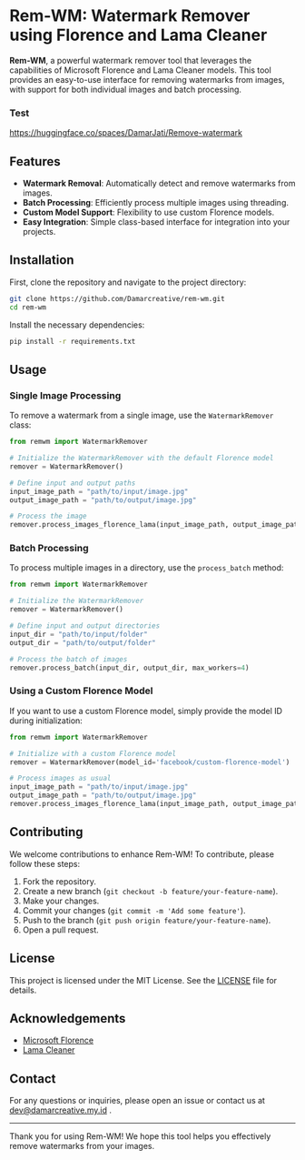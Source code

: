 # Rem-WM: Watermark Remover using Florence and Lama Cleaner

**Rem-WM**, a powerful watermark remover tool that leverages the capabilities of Microsoft Florence and Lama Cleaner models. This tool provides an easy-to-use interface for removing watermarks from images, with support for both individual images and batch processing.

### Test
https://huggingface.co/spaces/DamarJati/Remove-watermark

## Features

- **Watermark Removal**: Automatically detect and remove watermarks from images.
- **Batch Processing**: Efficiently process multiple images using threading.
- **Custom Model Support**: Flexibility to use custom Florence models.
- **Easy Integration**: Simple class-based interface for integration into your projects.

## Installation

First, clone the repository and navigate to the project directory:

```bash
git clone https://github.com/Damarcreative/rem-wm.git
cd rem-wm
```

Install the necessary dependencies:

```bash
pip install -r requirements.txt
```

## Usage

### Single Image Processing

To remove a watermark from a single image, use the `WatermarkRemover` class:

```python
from remwm import WatermarkRemover

# Initialize the WatermarkRemover with the default Florence model
remover = WatermarkRemover()

# Define input and output paths
input_image_path = "path/to/input/image.jpg"
output_image_path = "path/to/output/image.jpg"

# Process the image
remover.process_images_florence_lama(input_image_path, output_image_path)
```

### Batch Processing

To process multiple images in a directory, use the `process_batch` method:

```python
from remwm import WatermarkRemover

# Initialize the WatermarkRemover
remover = WatermarkRemover()

# Define input and output directories
input_dir = "path/to/input/folder"
output_dir = "path/to/output/folder"

# Process the batch of images
remover.process_batch(input_dir, output_dir, max_workers=4)
```

### Using a Custom Florence Model

If you want to use a custom Florence model, simply provide the model ID during initialization:

```python
from remwm import WatermarkRemover

# Initialize with a custom Florence model
remover = WatermarkRemover(model_id='facebook/custom-florence-model')

# Process images as usual
input_image_path = "path/to/input/image.jpg"
output_image_path = "path/to/output/image.jpg"
remover.process_images_florence_lama(input_image_path, output_image_path)
```

## Contributing

We welcome contributions to enhance Rem-WM! To contribute, please follow these steps:

1. Fork the repository.
2. Create a new branch (`git checkout -b feature/your-feature-name`).
3. Make your changes.
4. Commit your changes (`git commit -m 'Add some feature'`).
5. Push to the branch (`git push origin feature/your-feature-name`).
6. Open a pull request.

## License

This project is licensed under the MIT License. See the [LICENSE](LICENSE) file for details.

## Acknowledgements

- [Microsoft Florence](https://github.com/microsoft/Florence)
- [Lama Cleaner](https://github.com/Sanster/lama-cleaner)

## Contact

For any questions or inquiries, please open an issue or contact us at
dev@damarcreative.my.id .

---

Thank you for using Rem-WM! We hope this tool helps you effectively remove watermarks from your images.
